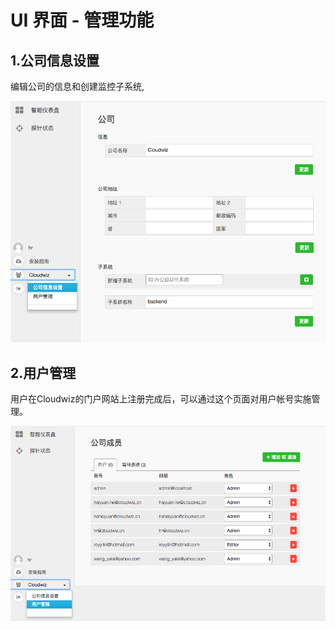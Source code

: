 # **UI 界面 - 管理功能**

## **1.公司信息设置**

编辑公司的信息和创建监控子系统, 

![](/part4/images/p4_30.png)

## 2.**用户管理**

用户在Cloudwiz的门户网站上注册完成后，可以通过这个页面对用户帐号实施管理。

![](/part4/images/p4_31.png)

